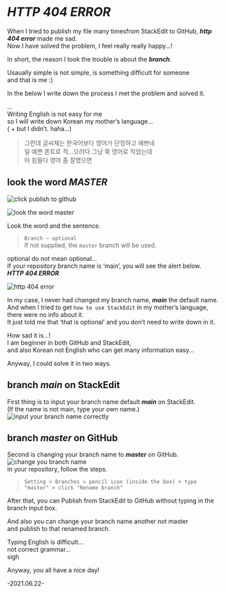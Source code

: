 <h1 id="http-404-error"><em><strong>HTTP 404 ERROR</strong></em></h1>
<p>When I tried to publish my file many timesfrom StackEdit to GitHub, <em><strong>http 404 error</strong></em> made me sad.<br>
Now I have solved the problem, I feel really really happy…!</p>
<p>In short, the reason I took the trouble is about the <em><strong>branch</strong></em>.</p>
<p>Usaually simple is not simple, is something difficult for someone<br>
and that is me  :)</p>
<p>In the below I write down the process I met the problem and solved it.</p>
<p>…<br>
Writing English is not easy for me<br>
so I will write down Korean my mother’s language…<br>
( + but I didn’t. haha…)</p>
<blockquote>
<p>그런데 글씨체는 한국어보다 영어가 단정하고 예쁘네<br>
덜 예쁜 폰트로 적…으려다 그냥 쭉 영어로 적었는데<br>
아 힘들다 영어 좀 잘했으면</p>
</blockquote>
<h2 id="look-the-word-master">look the word <em><strong>MASTER</strong></em></h2>
<p><img src="https://lh3.googleusercontent.com/ekMbwQsVD9RvNc80F-KUIAYhtUvJwpRooclX1YPdgDX_wkiovj01JonITAK3ynyFOBWsQXBEaNpRqMLJKYxllPh45ziZv6538_6HVRZ43x210i7OkqxEESKghPK5Hxhr7XgShiqWHKGq9wXsS_UjRU5oXo7hL3WL5kLTkZx8jvBnU4A0FEqATC1ySW-et2KuimoypNW8e4FCqo7WUcIw7t5d8m3Es7___E08CECtCIsP_Wms6Un34KLRwXKTuM5ehptU8qGTyjc7k5E7LQYQSuqx4982Eah8QcV_WyuomlHLTSrdc_arpbJ8a3_l_irC9VeULChn8QBQCsnYSsGGPy3yXzPIxU6srfVzYkRaUqst8cWq_A9yUQ2XGxL2enEfjGn4cLF3g2ohgMmDsTuEGpSefPtXfoFi4_Jt49kS2gIJIGyteG9kjaQScHqps7ivcTyaDGJiAXPRPbrJavpMvfsSABJcTOdVx20wAZ0h-S4TX4Z6jxRcvkcQDiPFgBMiwxvu5P3hjLI4gQ9T7OC_8GqznQOTTvo_5P1eX9bvVMoSYtKuujxgoOSDc0k5YVJM28cTH5FE5lOBMRpkRkS1DOneH3Vt05gMPp3pe8nri1sDQTTQ5C6B2T8pw1rMskLoz4XvR3zly5ZvgNCieCbjUlaOfeXJgRsP_TTw8uCiXjVIWgUYrMGGPInsmWJng2Zc1jjhdAQa0ZKm3XybHK_w6KyI=w282-h512-no?authuser=0" alt="click publish to github"></p>
<p><img src="https://lh3.googleusercontent.com/OZOid34XYBcN5uBtNU8_njuqW3WQhN3RvdVOlNpK-Dge_NemMgD21dZO06p25KrYgOo1ROVvS9d_N1ut1iyE85W1bHZCl4WsgcHIG9CEstKvAuuCd0THz9izppDdfQzOsBifSoMtoXoi5ZkagdDjhwnIiChI_nlq-mY8TNAL99-46Gs8wlD4-GTXsbvl_ODV4dWtqjzZB3o8aTtqXPeg7BLi9GZaFauJbvVeB8aKGzTCa5Ywg4XafNWpmHPNhvsj47MQcG0i8ctLu-zEeOx0QYJ55NRb9rsg4f5I8TFk_RIuNgQy74hgB1TBIU6ZaLg_TO-P8tCBc1cS6zUHQfMSKDQJ37gl1O2-2Ch3NDlyE5FogkS6XAJa6-cLhUAlgNU-3QwsJCDQvAzDIufPjWe0Xe4UIbyG1fU7qvglapcDBHJXBlDLwJqr7q_1nBKqvQnIOuPHOy7s0snrLn8LLFwfduIi_6QCW9FVDpercvVOm0J1TfyC5T92s5srBvg7xmvAnff3dQLuKEoV3wKzo-9ANRTwJjM13UNzCQxH2ZvuIhUXKTbWLIMpcElE_fTh2Goap4Kl47vUymXpjjz3-etvbvitIssQiVP6DxlgaFTJV4Dkauk1KBRCB4E73gUDYXD46onSXRBWaVM9FK_dcZmNrAduwUxBdvA6SeNcuS8eSwsb42rr3RCaEBTV_xI3VdalKfh401D5A81sa027pcJsTYAS=w464-h663-no?authuser=0" alt="look the word master"></p>
<p>Look the word and the sentence.</p>
<blockquote>
<p><code>Branch — optional</code><br>
If not supplied, the <code>master</code> branch will be used.</p>
</blockquote>
<p>optional do not mean optional…<br>
If your repository branch name is ‘main’, you will see the alert below.<br>
<em><strong>HTTP 404 ERROR</strong></em></p>
<p><img src="https://lh3.googleusercontent.com/ZSpSt2HBEstsz_tMAu2HwVQdaBuckTlzcdHUPI80nWMWX9j0Cj08c_etcxS6d02tRDRLlG9zDawtxYkpYWm2h_NwAXvEyaNOXAYxlmDwUSJrqM_5lbpuZenkL3Fl7-ohSI3AElU-XH2Lcv3BIB1Ql7TovGr-8Pv1y4Qxsq_9f5WEpw9uKeQja_bnRlPQ6dFU8wwYYju3Qd8yngl9bG2kOjc8H_mdPdjRIWUOKYxbqsA8KgLtZp0TCR9pK1s-adU7uU5ACUesCSz6_ynOywvVCmkL4CB-Fe3WjL5bsBbJ9Q6wIZLx9T9JEoBcIZFjA4fnsgAmIn2O9TeobBPEipbEYu0OgrET5pWEET4Caai4F4RFakSaOv5F58u8pwRDBT4ymJ1Gv_w1b9lsEILyMJ0C-OTgLtwyWCgljKVj_FKQcSh2RR3nTFJZ0rhwxQx-PSPBFIdIWM59QSBZVQfEKAan2LFXUswG_GtIltmOQQHIMUTpga4nmxujCR_NoxHl05NZi8aSMaGYosFV985n-7xm-YTQxhchENphNuZYj0918e5-CbxiNveZvTcjkixsrKDU_3J6o4HCnRxN9h8xfvo8UtWq2v2q-RZo6NEZEgL7ktsCL8Q-29WBWH74pSqhf43G2fkozSYuXxlv-FVRXPi0uAa6pkolroS4CZkpqLdffxkYpxrRP5yEj1QcZK8Yk6d8A2JKkHMzMhnX05YfvF9wKxrI=w338-h543-no?authuser=0" alt="http 404 error"></p>
<p>In my case, I never had changed my branch name,  <em><strong>main</strong></em> the default name.<br>
And when I tried to get <code>how to use StackEdit</code> in my mother’s language,<br>
there were no info about it.<br>
It just told me that ‘that is optional’ and you don’t need to write down in it.</p>
<p>How sad it is…!<br>
I am beginner in both GitHub and StackEdit,<br>
and also Korean not English who can get many information easy…</p>
<p>Anyway, I could solve it in two ways.</p>
<h2 id="branch-main-on-stackedit">branch <em><strong>main</strong></em> on StackEdit</h2>
<p>First thing is to input your branch name default <em><strong>main</strong></em> on StackEdit.<br>
(If the name is not main, type your own name.)<br>
<img src="https://lh3.googleusercontent.com/c1eA0k4cY-qeB4T32MzYeCc9Ai4lq6ziVjxhS3dCpYbxDFMY68Oj-v0M_u2ve9Hz5UDK-hUqZvYRfEjrfqoBdxq70KoYDUA-Y0cYXM9g3FZKl2KoKPjMDLdExNqo2eqkQsyRxPCY1IExFDCgMLsz_ybeZ6pE5FE9mrTZvevJYoNLVJPUVFdsLn9ZZ8wdecmwL_pQEBGYUdBlav5vRMWkYvkegrnEnPEA0e3NZsgBpae6d71mUeJ3nxnbW1QtYaNuCscEToV1wOPfeXkepyxLZaKsZTRaziu2Gz996YDrat9EToteMP3iKAmuX6i1SA3EMPFeg1cBXJuTVv2ucSsNIceFzSiUhktutZ3H9UE-Ea-31k4uAy3Jree-gVHP9QIO4zpC0bOmdMmMVSV9l8y_dVOBuYe6P9RZFNoPOgzGUmW9Ye5blRj5Un9sex4KNkcXLf94B--oDs8PXTbuUU64qINrS_e9M8tqF3Gb2rKKLAGHPNT_i-MLa4h0McB_FB3_-eGsvhV7ysZrCQcya_-Dsem79Npu1J_3fhapzoLX8-IA_yS3yS_LXLz8PIOdCFBSrCVso3XEQ9fUS6Ug6SSykqpke9DJ3Cfs1UTUA2ifAzqnX2W7agd5JTur3YwAbXrsn6bzde6_JSd2tAGHG5ohjJo0HkUkX_GdgNWm3951YTy7jxQxeFyGdacwG9abx1m4ySGkPrrHRSrUZ6UYduS0LjwX=w454-h653-no?authuser=0" alt="input your branch name correctly"></p>
<h2 id="branch-master-on-github">branch <em><strong>master</strong></em> on GitHub</h2>
<p>Second is changing your branch name to <em><strong>master</strong></em> on GitHub.<br>
<img src="https://lh3.googleusercontent.com/RmanBBg21QCy-bt4pSdQwD9jIRDCBf7FM-WoA7fJPqmZt2c1XMOWWtjFDzY3aWIbdP1-nh4wxAFMhSZHB3Ja_yeFbkcsMASIsobvsoqXMhB6wjV8Gm82LZLitwTxq9qK0NB75EvlKHWsjBPOpVEBfExQdzMY7On6p7gX4kl9RLe3LJRRjO8aARlp8eeLYd2KJZuba_jAlWU1B3r1KTquklz5a10SNoviEin5DmQmgkf-uBJ-lN3hIVB7i4yVSNCboGRowkapb7YkOond5Fo9sb0L3egpC1cdToQ4a9HXd1uYQU69SjnqMHCgpUh-WCvMwNlNcirW5SHTDgOZaEsd2EPca2pLIWXaKKGpkn_VcOYwBYN49fdyjZsIx--gdbgF2ah9MZKmFqFI9drJVxsqdSpXGapJXJTfC420C_2H_u8LVu7ZzvcLnt2-83y8FFajm1zGLPI0SE84aa3V-Hj_YmVDejUo9TTeAQ1_lYtXfcGOk3HVboWebWEW5yFJHZL-dYkzO53Aw2CF4_v2HPoJo_3_bbB3o8C6S-XBDhd1jxNekDcxyOmv-B5rmIXUXNIEAxNexgH5hDVipVhHeRl9HIK-RlBPVbygUe7Kp9TOmE-aTFZ4vizf00P2ld8OcGyr9lvOn78g2GOK9K6xvx9Nr_05FBP74rD4in9a0ckyGyjBRqdTeRZNfwioJmgYg_zG0hkHAGM7ATnExKzFb1Y7ldi7=w691-h519-no?authuser=0" alt="change you branch name"><br>
In your repository, follow the steps.</p>
<blockquote>
<p><code>Setting &gt; Branches &gt; pencil icon (inside the box) &gt; type "master" &gt; click "Rename branch"</code></p>
</blockquote>
<p>After that, you can Publish from StackEdit to GitHub without typing in the branch input box.</p>
<p>And also you can change your branch name another not master<br>
and publish to that renamed branch.</p>
<p>Typing English is difficult…<br>
not correct grammar…<br>
sigh</p>
<p>Anyway, you all have a nice day!</p>
<p>-2021.06.22-</p>
<!--stackedit_data:
eyJoaXN0b3J5IjpbMjM3NTEyMDQyXX0=
-->